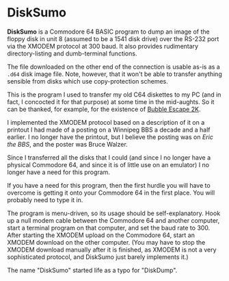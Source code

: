 DiskSumo
========

**DiskSumo** is a Commodore 64 BASIC program to dump an image of the
floppy disk in unit 8 (assumed to be a 1541 disk drive) over the RS-232
port via the XMODEM protocol at 300 baud.  It also provides rudimentary
directory-listing and dumb-terminal functions.

The file downloaded on the other end of the connection is usable as-is
as a `.d64` disk image file.  Note, however, that it won't be able to
transfer anything sensible from disks which use copy-protection schemes.

This is the program I used to transfer my old C64 diskettes to my PC
(and in fact, I concocted it for that purpose) at some time in the mid-aughts.
So it can be thanked, for example, for the existence of [Bubble Escape 2K][].

I implemented the XMODEM protocol based on a description of it on a
printout I had made of a posting on a Winnipeg BBS a decade and a half
earlier.  I no longer have the printout, but I believe the posting was on
_Eric the BBS_, and the poster was Bruce Walzer.

Since I transferred all the disks that I could (and since I no longer have
a physical Commodore 64, and since it is of little use on an emulator) I no
longer have a need for this program.

If you have a need for this program, then the first hurdle you will have
to overcome is getting it onto your Commodore 64 in the first place.  You
will probably need to type it in.

The program is menu-driven, so its usage should be self-explanatory.  Hook
up a null modem cable between the Commodore 64 and another computer, start
a terminal program on that computer, and set the baud rate to 300.  After
starting the XMODEM upload on the Commodore 64, start an XMODEM download
on the other computer.  (You may have to stop the XMODEM download manually
after it is finished, as XMODEM is not a very sophisticated protocol, and
DiskSumo just barely implements it.)

The name "DiskSumo" started life as a typo for "DiskDump".

[Bubble Escape 2K]: http://catseye.tc/projects/bubble-escape/

